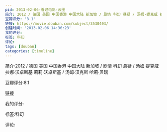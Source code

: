 ```yaml
---
pid: 2013-02-06-看过电影-云图
简介: 2012 / 德国 美国 中国香港 中国大陆 新加坡 / 剧情 科幻 悬疑 / 汤姆·提克威 拉娜·沃卓斯基 莉莉·沃卓斯基 / 汤姆·汉克斯 哈莉·贝瑞
豆瓣评分: '8.1'
链接: https://movie.douban.com/subject/3530403/
创建时间: '2013-02-06 14:36:23'
我的评分:
标签: 科幻
评论:
tags: [douban]
categories: [timeline]
---
```

简介:2012 / 德国 美国 中国香港 中国大陆 新加坡 / 剧情 科幻 悬疑 / 汤姆·提克威 拉娜·沃卓斯基 莉莉·沃卓斯基 / 汤姆·汉克斯 哈莉·贝瑞

豆瓣评分:8.1

[链接](https://movie.douban.com/subject/3530403/)

我的评分:

标签:科幻

评论:

